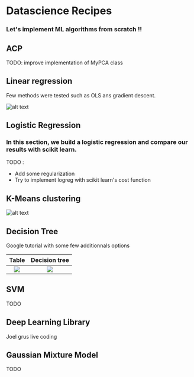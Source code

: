 # Datascience Recipes

### Let's implement ML algorithms from scratch !!

## ACP

TODO: improve implementation of MyPCA class

## Linear regression

Few methods were tested such as OLS ans gradient descent.

![alt text](https://i.imgur.com/LTrwkMk.png)

## Logistic Regression

### In this section, we build a logistic regression and compare our results with scikit learn.

TODO :
  * Add some regularization
  * Try to implement logreg with scikit learn's cost function

## K-Means clustering

![alt text](https://i.imgur.com/yeC5aJ4.gif)

## Decision Tree

Google tutorial with some few additionnals options

Table                                                                                         |  Decision tree
:--------------------------------------------------------------------------------------------:|:----------------------------------------------------------------------------------------------------:
![](https://github.com/blhelias/datascience_recipe/blob/master/doc/PlayTennis.jpg)  |  ![](https://github.com/blhelias/datascience_recipe/blob/master/doc/tree.png)


## SVM

TODO

## Deep Learning Library
Joel grus live coding

## Gaussian Mixture Model

TODO
